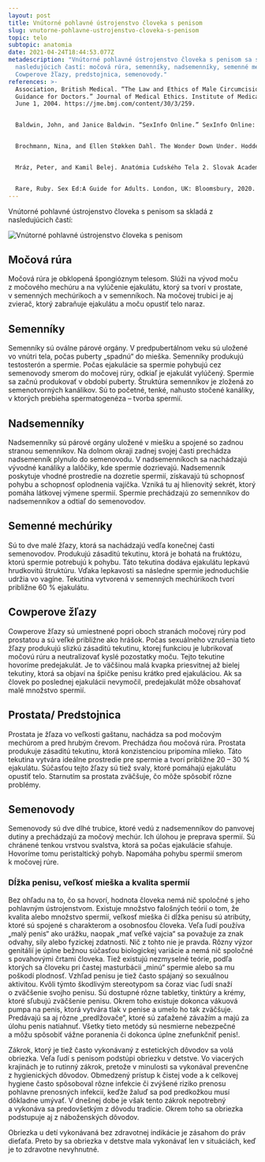 ```yaml
---
layout: post
title: Vnútorné pohlavné ústrojenstvo človeka s penisom
slug: vnutorne-pohlavne-ustrojenstvo-cloveka-s-penisom
topic: telo
subtopic: anatomia
date: 2021-04-24T18:44:53.077Z
metadescription: "Vnútorné pohlavné ústrojenstvo človeka s penisom sa skladá z
  nasledujúcich častí: močová rúra, semenníky, nadsemenníky, semenné mechúriky,
  Cowperove žľazy, predstojnica, semenovody."
references: >-
  Association, British Medical. “The Law and Ethics of Male Circumcision:
  Guidance for Doctors.” Journal of Medical Ethics. Institute of Medical Ethics,
  June 1, 2004. https://jme.bmj.com/content/30/3/259. 


  Baldwin, John, and Janice Baldwin. “SexInfo Online.” SexInfo Online: nonprofit organization. University of California, Santa Barbara . Accessed January 1, 2021. https://sexinfoonline.com/. 


  Brochmann, Nina, and Ellen Støkken Dahl. The Wonder Down Under. Hodder &amp; Stoughton, 2018. 


  Mráz, Peter, and Kamil Belej. Anatómia Ľudského Tela 2. Slovak Academic Press, 2016. 


  Rare, Ruby. Sex Ed:A Guide for Adults. London, UK: Bloomsbury, 2020.
---
```

Vnútorné pohlavné ústrojenstvo človeka s penisom sa skladá z nasledujúcich častí:

<div class="flex flex-wrap justify-around">
<img src="/images/uploads/internal-male.jpg" alt="Vnútorné pohlavné ústrojenstvo človeka s penisom">
</div>

## Močová rúra

Močová rúra je obklopená špongióznym telesom. Slúži na vývod moču z močového mechúru a na vylúčenie ejakulátu, ktorý sa tvorí v prostate, v semenných mechúrikoch a v semenníkoch. Na močovej trubici je aj zvierač, ktorý zabraňuje ejakulátu a moču opustiť telo naraz.

## Semenníky

Semenníky sú oválne párové orgány. V predpubertálnom veku sú uložené vo vnútri tela, počas puberty „spadnú“ do mieška. Semenníky produkujú testosterón a spermie. Počas ejakulácie sa spermie pohybujú cez semenovody smerom do močovej rúry, odkiaľ je ejakulát vylúčený. Spermie sa začnú produkovať v období puberty. Štruktúra semenníkov je zložená zo semenotvorných kanálikov. Sú to početné, tenké, nahusto stočené kanáliky, v ktorých prebieha spermatogenéza – tvorba spermií. 

## Nadsemenníky

Nadsemenníky sú párové orgány uložené v miešku a spojené so zadnou stranou semenníkov. Na dolnom okraji zadnej svojej časti prechádza nadsemenník plynulo do semenovodu. V nadsemenníkoch sa nachádzajú vývodné kanáliky a lalôčiky, kde spermie dozrievajú. Nadsemenník poskytuje vhodné prostredie na dozretie spermií, získavajú tú schopnosť pohybu a schopnosť oplodnenia vajíčka. Vzniká tu aj hlienovitý sekrét, ktorý pomáha látkovej výmene spermií. Spermie prechádzajú zo semenníkov do nadsemenníkov a odtiaľ do semenovodov. 

## Semenné mechúriky

Sú to dve malé žľazy, ktorá sa nachádzajú vedľa konečnej časti semenovodov. Produkujú zásaditú tekutinu, ktorá je bohatá na fruktózu, ktorú spermie potrebujú k pohybu. Táto tekutina dodáva ejakulátu lepkavú hrudkovitú štruktúru. Vďaka lepkavosti sa následne spermie jednoduchšie udržia vo vagíne. Tekutina vytvorená v semenných mechúrikoch tvorí približne 60 % ejakulátu. 

## Cowperove žľazy

Cowperove žľazy sú umiestnené popri oboch stranách močovej rúry pod prostatou a sú veľké približne ako hrášok. Počas sexuálneho vzrušenia tieto žľazy produkujú slizkú zásaditú tekutinu, ktorej funkciou je lubrikovať močovú rúru a neutralizovať kyslé pozostatky moču. Tejto tekutine hovoríme predejakulát. Je to väčšinou malá kvapka priesvitnej až bielej tekutiny, ktorá sa objaví na špičke penisu krátko pred ejakuláciou. Ak sa človek po poslednej ejakulácii nevymočil, predejakulát môže obsahovať malé množstvo spermií.

## Prostata/ Predstojnica

Prostata je žľaza vo veľkosti gaštanu, nachádza sa pod močovým mechúrom a pred hrubým črevom. Prechádza ňou močová rúra. Prostata produkuje zásaditú tekutinu, ktorá konzistenciou pripomína mlieko. Táto tekutina vytvára ideálne prostredie pre spermie a tvorí približne 20 – 30 % ejakulátu. Súčasťou tejto žľazy sú tiež svaly, ktoré pomáhajú ejakulátu opustiť telo. Starnutím sa prostata zväčšuje, čo môže spôsobiť rôzne problémy. 

## Semenovody

Semenovody sú dve dlhé trubice, ktoré vedú z nadsemenníkov do panvovej dutiny a prechádzajú za močový mechúr. Ich úlohou je preprava spermií. Sú chránené tenkou vrstvou svalstva, ktorá sa počas ejakulácie sťahuje. Hovoríme tomu peristaltický pohyb. Napomáha pohybu spermií smerom k močovej rúre.

### Dĺžka penisu, veľkosť mieška a kvalita spermií

Bez ohľadu na to, čo sa hovorí, hodnota človeka nemá nič spoločné s jeho pohlavným ústrojenstvom. Existuje množstvo falošných teórií o tom, že kvalita alebo množstvo spermií, veľkosť mieška či dĺžka penisu sú atribúty, ktoré sú spojené s charakterom a osobnosťou človeka. Veľa ľudí používa „malý penis“ ako urážku, naopak „mať veľké vajcia“ sa považuje za znak odvahy, sily alebo fyzickej zdatnosti. Nič z tohto nie je pravda. Rôzny výzor genitálií je úplne bežnou súčasťou biologickej variácie a nemá nič spoločné s povahovými črtami človeka. Tiež existujú nezmyselné teórie, podľa ktorých sa človeku pri častej masturbácii „minú“ spermie alebo sa mu poškodí plodnosť. Vzhľad penisu je tiež často spájaný so sexuálnou aktivitou. Kvôli týmto škodlivým stereotypom sa čoraz viac ľudí snaží o zväčšenie svojho penisu. Sú dostupné rôzne tabletky, tinktúry a krémy, ktoré sľubujú zväčšenie penisu. Okrem toho existuje dokonca vákuová pumpa na penis, ktorá vytvára tlak v penise a umelo ho tak zväčšuje. Predávajú sa aj rôzne „predlžovače“, ktoré sú zaťažené závažím a majú za úlohu penis natiahnuť. Všetky tieto metódy sú nesmierne nebezpečné a môžu spôsobiť vážne poranenia či dokonca úplne znefunkčniť penis!. 

Zákrok, ktorý je tiež často vykonávaný z estetických dôvodov sa volá obriezka. Veľa ľudí s penisom podstúpi obriezku v detstve. Vo viacerých krajinách je to rutinný zákrok, pretože v minulosti sa vykonával prevenčne z hygienických dôvodov. Obmedzený prístup k čistej vode a k celkovej hygiene často spôsoboval rôzne infekcie či zvýšené riziko prenosu pohlavne prenosných infekcií, keďže žaluď sa pod predkožkou musí dôkladne umývať. V dnešnej dobe je však tento zákrok nepotrebný a vykonáva sa predovšetkým z dôvodu tradície. Okrem toho sa obriezka podstupuje aj z náboženských dôvodov. 

<div class='notes'>

Obriezka u detí vykonávaná bez zdravotnej indikácie je zásahom do práv dieťaťa. Preto by sa obriezka v detstve mala vykonávať len v situáciách, keď je to zdravotne nevyhnutné. 

</div>